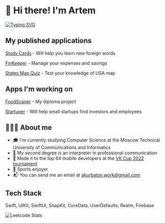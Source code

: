 # 👋 Hi there! I'm Artem
[![Typing SVG](https://readme-typing-svg.herokuapp.com?font=Fira+Code&pause=1000&color=FF6347&background=A2FF2B00&width=435&lines=iOS+Developer)](https://git.io/typing-svg)

## My published applications

<a href="https://apps.apple.com/us/app/study-cards-easy-learning/id6443857317" target="_blank">Study Cards</a> - Will help you learn new foreign words

<a href="https://apps.apple.com/ru/app/finkeeper/id1666950211?l=en" target="_blank">FinKeeper</a> - Manage your expenses and savings

<a href="https://apps.apple.com/us/app/states-map-quiz/id1668807246?ign-itscg=30200&ign-itsct=apps_box_link" target="_blank">States Map Quiz</a> - Test your knowledge of USA map

## Apps I'm working on
<a href="https://github.com/KurbatovIOS/FoodScaner" target="_blank">FoodScaner</a> - My diploma project

<a href="https://github.com/KurbatovIOS/Startuper" target="_blank">Startuper</a> - Will help small startups find investors and employees

## 👨🏻‍💻 About me

- 🎓 I'm currently studying Computer Science at the Moscow Technical University of Communications and Informatics
- 📖 My second degree is an interpreter in professional communication
- 🏅 Made it to the top 64 mobile developers at the <a href="https://github.com/KurbatovIOS/VK-Cup-R2" target="_blank">VK Cup 2022 tournament</a>
- 🏀 Sports enjoyer
- 📬 You can send me an email at akurbatov.work@gmail.com

## Tech Stack

Swift, UIKit, SwiftUI, SnapKit, CoreData, UserDefaults, Realm, Firebase

![Leetcode Stats](https://leetcard.jacoblin.cool/artkurbatov?hide=ranking)
